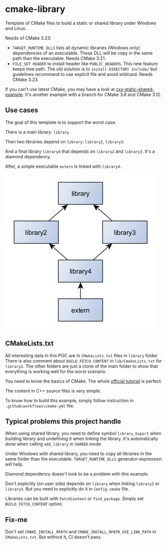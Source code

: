 # cmake-library

Template of CMake files to build a static or shared library under Windows and Linux.

Needs of CMake 3.23:

  - `TARGET_RUNTIME_DLLS` lists all dynamic libraries (Windows only) dependencies of an executable. These DLL will be copy in the same path than the executable. Needs CMake 3.21.
  - `FILE_SET HEADER` to install header like `PUBLIC_HEADERS`. This new feature keeps tree path. The old solution is to `install DIRECTORY include/` but guidelines recommand to use explicit file and avoid wildcard. Needs CMake 3.23.

If you can't use latest CMake, you may have a look at [cxx-static-shared-example](https://github.com/friendlyanon/cxx-static-shared-example). It's another example with a branch for CMake 3.8 and CMake 3.12.

## Use cases

The goal of this template is to support the worst case.

There is a main library: `library`

Then two libraries depend on `library`: `library2`, `library3`.

And a final library `library4` that depends on `library2` and `library3`. It's a diamond dependency.

After, a simple executable `extern` is linked with `library4`.

![class diagram](doc/diagram.png)

## CMakeLists.txt

All interesting data in this POC are in `CMakeLists.txt` files in `library` folder. There is also comment about `BUILD_FETCH_CONTENT` in `lib/CmakeLists.txt` for `library2`. The other folders are just a clone of the main folder to show that everything is working well for the worst scenario.

You need to know the basics of CMake. The whole [official tutorial](https://cmake.org/cmake/help/latest/guide/tutorial/index.html) is perfect.

The content in C++ source files is very simple.

To know how to build this example, simply follow instruction in `.github\workflows\cmake.yml` file.

## Typical problems this project handle

When using shared library, you need to define symbol `library_Export` when building library and undefining it when linking the library. It's automatically done when calling `add_library` in `SHARED` mode.

Under Windows with shared library, you need to copy all libraries in the same folder than the executable. `TARGET_RUNTIME_DLLS` generator-expression will help.

Diamond dependency doesn't look to be a problem with this example.

Don't explicitly (on user side) depends on `library` when linking `library2` or `library3`. But you need to explicitly do it in `Config.cmake` file.

Libraries can be built with `FetchContent` or `find_package`. Simply set `BUILD_FETCH_CONTENT` option.

## Fix-me

Don't set `CMAKE_INSTALL_RPATH` and `CMAKE_INSTALL_RPATH_USE_LINK_PATH` in `CMakeLists.txt`. But without it, CI doesn't pass.
